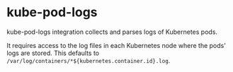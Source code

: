 # kube-pod-logs

kube-pod-logs integration collects and parses logs of Kubernetes pods.

It requires access to the log files in each Kubernetes node where the pods' logs are stored.
This defaults to `/var/log/containers/*${kubernetes.container.id}.log`.